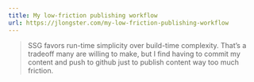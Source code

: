 ```yaml
---
title: My low-friction publishing workflow
url: https://jlongster.com/my-low-friction-publishing-workflow
---
```


> SSG favors run-time simplicity over build-time complexity. That’s a tradeoff many are willing to make, but I find having to commit my content and push to github just to publish content way too much friction.
